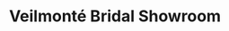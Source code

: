 ---
title: "Veilmonté Bridal Showroom"
url: /south-burlington/veilmonte-bridal-showroom/
shop: clothes
---
